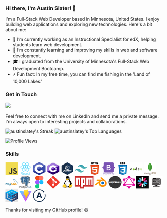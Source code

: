 ### Hi there, I'm Austin Slater! 👋

I'm a Full-Stack Web Developer based in Minnesota, United States. I enjoy building web applications and exploring new technologies. Here's a bit about me:

- 🔭 I’m currently working as an Instructional Specialist for edX, helping students learn web development.
- 🌱 I’m constantly learning and improving my skills in web and software development.
- 🎓 I graduated from the University of Minnesota's Full-Stack Web Development Bootcamp.
- ⚡ Fun fact: In my free time, you can find me fishing in the 'Land of 10,000 Lakes.'


### Get in Touch

<a href="https://www.linkedin.com/in/austin-slater-1141b8225/" target="_blank"><img src="https://img.shields.io/badge/LinkedIn-0077B5?style=for-the-badge&logo=linkedin&logoColor=white" target="_blank"></a>

Feel free to connect with me on LinkedIn and send me a private message. I'm always open to interesting projects and collaborations.




<!-- ![austinslatey's Stats](https://github-readme-stats.vercel.app/api?username=austinslatey&theme=vue-dark&show_icons=true&hide_border=true&count_private=true) -->
![austinslatey's Streak](https://github-readme-streak-stats.herokuapp.com/?user=austinslatey&theme=vue-dark&hide_border=true)
![austinslatey's Top Languages](https://github-readme-stats.vercel.app/api/top-langs/?username=austinslatey&theme=vue-dark&show_icons=true&hide_border=true&layout=compact)

![Profile Views](https://komarev.com/ghpvc/?username=austinslatey) 

### Skills

<p align="left">
<img src="https://raw.githubusercontent.com/teamedwardforever/Readme-Generator/71f25dd8b98329b168142a6b782a107b75eab178/svg/Skills/Languages/javascript-original.svg" alt="Javascript" width="40" height="40"/>
<img src="https://raw.githubusercontent.com/teamedwardforever/Readme-Generator/71f25dd8b98329b168142a6b782a107b75eab178/svg/Skills/Frontend/react-original-wordmark.svg" alt="React" width="40" height="40"/>
<img src="./assets/img/c.png" alt="C" width="40" height="40"/>
<img src="./assets/img/csharp.png" alt="Csharp" width="40" height="40"/>
<img src="./assets/img/jquery.png" alt="Jquery" width="40" height="40"/>
<img src="https://raw.githubusercontent.com/teamedwardforever/Readme-Generator/71f25dd8b98329b168142a6b782a107b75eab178/svg/Skills/Frontend/tailwindcss-icon.svg" alt="Tailwindcss" width="40" height="40"/>
<img src="https://raw.githubusercontent.com/teamedwardforever/Readme-Generator/71f25dd8b98329b168142a6b782a107b75eab178/svg/Skills/Frontend/html5-original-wordmark.svg" alt="HTML" width="40" height="40"/>
<img src="https://raw.githubusercontent.com/teamedwardforever/Readme-Generator/71f25dd8b98329b168142a6b782a107b75eab178/svg/Skills/Frontend/bootstrap-plain-wordmark.svg" alt="Bootstrap" width="40" height="40"/>
<img src="https://raw.githubusercontent.com/teamedwardforever/Readme-Generator/71f25dd8b98329b168142a6b782a107b75eab178/svg/Skills/Frontend/css3-original-wordmark.svg" alt="Css" width="40" height="40"/>
<img src="https://raw.githubusercontent.com/teamedwardforever/Readme-Generator/71f25dd8b98329b168142a6b782a107b75eab178/svg/Skills/Backend/nodejs-original-wordmark.svg" alt="NodeJs" width="40" height="40"/>
<img src="https://raw.githubusercontent.com/teamedwardforever/Readme-Generator/71f25dd8b98329b168142a6b782a107b75eab178/svg/Skills/Database/mongodb-original-wordmark.svg" alt="Mongodb" width="40" height="40"/>
<img src="https://raw.githubusercontent.com/teamedwardforever/Readme-Generator/71f25dd8b98329b168142a6b782a107b75eab178/svg/Skills/Database/mysql-original-wordmark.svg" alt="Mysql" width="40" height="40"/>
<img src="https://raw.githubusercontent.com/teamedwardforever/Readme-Generator/71f25dd8b98329b168142a6b782a107b75eab178/svg/Skills/Database/postgresql-original-wordmark.svg" alt="Postgresql" width="40" height="40"/>
<img src="https://raw.githubusercontent.com/teamedwardforever/Readme-Generator/71f25dd8b98329b168142a6b782a107b75eab178/svg/Skills/Software/figma-icon.svg" alt="Figma" width="40" height="40"/>
<img src="https://raw.githubusercontent.com/teamedwardforever/Readme-Generator/71f25dd8b98329b168142a6b782a107b75eab178/svg/Skills/Other/git-scm-icon.svg" alt="Git" width="40" height="40"/>
<img src="https://raw.githubusercontent.com/teamedwardforever/Readme-Generator/71f25dd8b98329b168142a6b782a107b75eab178/svg/Skills/Other/linux-original.svg" alt="Linux" width="40" height="40"/>
<img src="./assets/img/npm.png" alt="Linux" width="60" height="40"/>

<img src="./assets/img/blender.png" alt="Blender" width="40" height="40"/>
<img src="./assets/img/express.png" alt="Express" width="40" height="40"/>
<img src="./assets/img/graphql.png" alt="GraphQL" width="40" height="40"/>
<img src="./assets/img/jwt.png" alt="JsonWebToken" width="40" height="40"/>
<img src="./assets/img/oop.png" alt="OOP" width="40" height="40"/>
<img src="./assets/img/orm.png" alt="ORM" width="40" height="40"/>
<img src="./assets/img/vite.png" alt="Vite" width="40" height="40"/>
<img src="./assets/img/apollo.png" alt="Appolo" width="40" height="40"/>



</p>



Thanks for visiting my GitHub profile! 😄